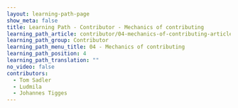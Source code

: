 ```yaml
---
layout: learning-path-page
show_meta: false
title: Learning Path - Contributor - Mechanics of contributing
learning_path_article: contributor/04-mechanics-of-contributing-article.asciidoc
learning_path_group: Contributor
learning_path_menu_title: 04 - Mechanics of contributing
learning_path_position: 4
learning_path_translation: ""
no_video: false
contributors:
  - Tom Sadler
  - Ludmila
  - Johannes Tigges
---
```

<!--- This file autogenerated from https://github.com/InnerSourceCommons/InnerSourceLearningPath/blob/master/scripts/generate_learning_path_markdown.js -->